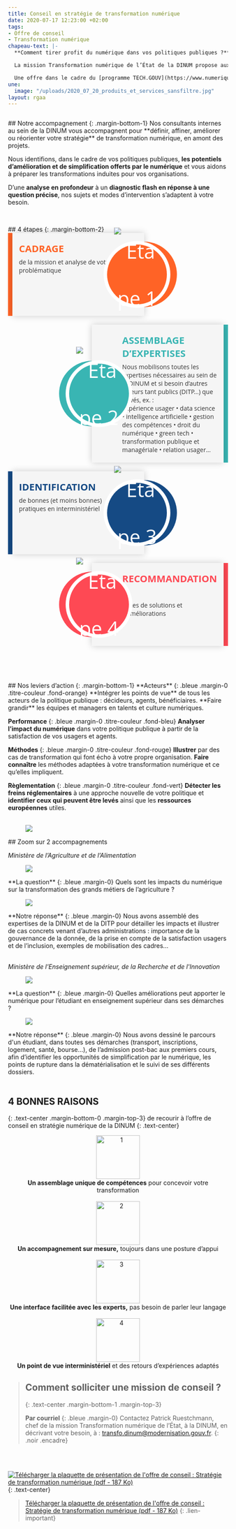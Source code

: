 ```yaml
---
title: Conseil en stratégie de transformation numérique
date: 2020-07-17 12:23:00 +02:00
tags:
- Offre de conseil
- Transformation numérique
chapeau-text: |-
  **Comment tirer profit du numérique dans vos politiques publiques ?**

  La mission Transformation numérique de l’État de la DINUM propose aux cadres dirigeants de l’État une offre de conseil en stratégie numérique, adaptée à vos problématiques et votre culture métier. Nous vous aidons à tirer tout le potentiel du numérique – dans toutes ses composantes– pour transformer vos politiques publiques.

  Une offre dans le cadre du [programme TECH.GOUV](https://www.numerique.gouv.fr/publication/tech-gouv-strategie-et-feuille-de-route-2019-2021/).
une:
  image: "/uploads/2020_07_20_produits_et_services_sansfiltre.jpg"
layout: rgaa
---
```


<style>
.main-timeline{
    font-family: "Open Sans", Arial, sans-serif;
    position: relative;
}
.main-timeline:after{
    content: '';
    display: block;
    clear: both;
}
.main-timeline .timeline{
    width: 60%;
    padding: 0 0 0 10px;
    margin: 0 30px 20px 0;
    float: left;
    position: relative;
    z-index: 1;
}
.main-timeline .timeline-content{
    color: #333;
    background-color: #f5f5f5;
    min-height: 150px;
    padding: 20px 70px 20px 15px;
    box-shadow: 0 0 15px rgba(0,0,0,0.2);
    display: block;
}
.main-timeline .timeline-content:before,
.main-timeline .timeline-content:after{
    content: '';
    background: #FF6326;
    height: 100%;
    width: 15px;
    position: absolute;
    left: 0;
    top: 0;
    z-index: -1;
}
.main-timeline .timeline-content:after{
    height: 150px;
    width: 150px;
    border-radius: 50%;
    transform: translateY(-50%);
    top: 50%;
    left: auto;
    right: -75px;
}
.main-timeline .timeline-content:hover{ text-decoration: none; }
.main-timeline .timeline-icon{
    color: #fff;
    background: #FF6326;
    font-size: 45px;
    text-align: center;
    line-height: 108px;
    height: 105px;
    width: 105px;
    border-radius: 50%;
    box-shadow: 0 0 0 8px #fff;
    transform: translateY(-50%);
    position: absolute;
    top: 50%;
    right: -52px;
}
.main-timeline .timeline-icon {
    padding: 1rem;
    display: flex;
    justify-content: center;
    align-items: center;
}
.main-timeline .title{
    color: #FF6326;
    font-size: 22px;
    font-weight: 700;
    text-transform: uppercase;
    margin: 0 0 7px 0;
}
.main-timeline .description{
    font-size: 14px;
    margin: 0;
}
.main-timeline .timeline:nth-child(even){
    float: right;
    padding: 0 10px 0 0;
    margin: 0 0 20px 30px;
}
.main-timeline .timeline:nth-child(even) .timeline-content{ padding: 20px 15px 20px 70px; }
.main-timeline .timeline:nth-child(even) .timeline-content:before{
    left: auto;
    right: 0;
}
.main-timeline .timeline:nth-child(even) .timeline-content:after{
    right: auto;
    left: -75px;
}
.main-timeline .timeline:nth-child(even) .timeline-icon{
    right: auto;
    left: -52px;
}
.main-timeline .timeline:nth-child(4n+2) .timeline-content:before,
.main-timeline .timeline:nth-child(4n+2) .timeline-content:after,
.main-timeline .timeline:nth-child(4n+2) .timeline-icon{
    background: #39B5B3;
}
.main-timeline .timeline:nth-child(4n+2) .title{ color: #39B5B3; }
.main-timeline .timeline:nth-child(4n+3) .timeline-content:before,
.main-timeline .timeline:nth-child(4n+3) .timeline-content:after,
.main-timeline .timeline:nth-child(4n+3) .timeline-icon{
    background: #154A84;
}
.main-timeline .timeline:nth-child(4n+3) .title{ color: #154A84; }
.main-timeline .timeline:nth-child(4n+4) .timeline-content:before,
.main-timeline .timeline:nth-child(4n+4) .timeline-content:after,
.main-timeline .timeline:nth-child(4n+4) .timeline-icon{
    background: #FE4954;
}
.main-timeline .timeline:nth-child(4n+4) .title{ color: #FE4954; }
@media screen and (max-width:767px){
    .main-timeline .timeline,
    .main-timeline .timeline:nth-child(even){
        width: 100%;
        padding: 0 75px 0 30px;
        margin: 0 0 20px;
    }
    .main-timeline .timeline:nth-child(even){ padding: 0 30px 0 75px; }
    .main-timeline .timeline .timeline-content:after{ right: 0; }
    .main-timeline .timeline:nth-child(even) .timeline-content:after{ left: 0; }
    .main-timeline .timeline .timeline-icon{ right: 20px; }
    .main-timeline .timeline:nth-child(even) .timeline-icon{ left: 20px; }
}
@media screen and (max-width:567px){
    .main-timeline .timeline{ padding: 0 35px 0 10px; }
    .main-timeline .timeline:nth-child(even){ padding: 0 10px 0 30px; }
    .main-timeline .timeline .timeline-content{ padding: 30px 50px 30px 20px; }
    .main-timeline .timeline:nth-child(even) .timeline-content{ padding: 30px 20px 30px 50px; }
    .main-timeline .timeline .timeline-content:after{
        height: 80px;
        width: 80px;
        right: 0;
    }
    .main-timeline .timeline:nth-child(even) .timeline-content:after{ left: 0; }
    .main-timeline .timeline .timeline-icon{
        font-size: 30px;
        line-height: 50px;
        height: 50px;
        width: 50px;
        box-shadow: 0 0 0 5px #fff;
        right: 20px;
        right: 15px;
        padding: 5px;
    }
    .main-timeline .timeline:nth-child(even) .timeline-icon{
        left: 15px;
        padding: 5px;
    }
    .main-timeline .title{ font-size: 18px; }
}
.titre-couleur > strong {
    color: #fff;
    padding-right: 5px;
    padding-left: 5px;
}
.fond-orange > strong {
    background: #FF6326
}
.fond-bleu > strong {
    background: #00b9f2
}
.fond-rouge > strong {
    background: #ff3333
}
.fond-vert > strong {
    background: #36adb4
}
</style>

<figure class='image-left' style='width: 10%;'>
<img src="/uploads/Notre-accompagnement.png" alt="">
</figure>## Notre accompagnement
{: .margin-bottom-1}
Nos consultants internes au sein de la DINUM vous accompagnent pour **définir, affiner, améliorer ou réorienter votre stratégie** de transformation numérique, en amont des projets.

Nous identifions, dans le cadre de vos politiques publiques, **les potentiels d’amélioration et de simplification offerts par le numérique** et vous aidons à préparer les transformations induites pour vos organisations.

D’une **analyse en profondeur** à un **diagnostic flash en réponse à une question précise**, nos sujets et modes d’intervention s’adaptent à votre besoin.
<br>
<br>

<figure class='image-left' style='width: 10%;'>
<img src="/uploads/4-grandes-etapes.png" alt="">
</figure>## 4 étapes
{: .margin-bottom-2}
<div class="row">
<div class="col-md-12">
<div class="main-timeline">
<div class="timeline">
<div class="timeline-content">
<div class="timeline-icon">
<img src="/uploads/conseil-strategie-transformation-numerique/Etape-1-blanc-2.png" alt="Etape 1" />
</div>
<h3 class="title">Cadrage</h3>
<p class="description">de la mission et analyse de votre problématique
</p>
</div>
</div>
<div class="timeline">
<div class="timeline-content">
<div class="timeline-icon">
<img src="/uploads/conseil-strategie-transformation-numerique/Etape-2-blanc-2.png" alt="Etape 2" />
</div>
<h3 class="title">Assemblage d’expertises</h3>
<p class="description">Nous mobilisons toutes les expertises nécessaires au sein de la DINUM et si besoin d’autres acteurs tant publics (DITP...) que privés, ex. :
<br>Expérience usager • data science • intelligence artificielle • gestion des compétences • droit du numérique • green tech • transformation publique et managériale • relation usager...
</p>
</div>
</div>
<div class="timeline">
<div class="timeline-content">
<div class="timeline-icon">
<img src="/uploads/conseil-strategie-transformation-numerique/Etape-3-blanc-2.png" alt="Etape 3" />
</div>
<h3 class="title">Identification</h3>
<p class="description">de bonnes (et moins bonnes) pratiques en interministériel
</p>
</div>
</div>
<div class="timeline">
<div class="timeline-content">
<div class="timeline-icon">
<img src="/uploads/conseil-strategie-transformation-numerique/Etape-4-blanc-2.png" alt="Etape 4" />
</div>
<h3 class="title">Recommandations,</h3>
<p class="description">pistes de solutions et d’améliorations</p>
</div>
</div>
</div>
</div>
</div>
<br>
<br>

<figure class='image-left' style='width: 10%;'>
<img src="/uploads/Nos-leviers-daction.png" alt="">
</figure>## Nos leviers d’action
{: .margin-bottom-1}
**Acteurs**
{: .bleue .margin-0 .titre-couleur .fond-orange}
**Intégrer les points de vue** de tous les acteurs de la politique publique : décideurs, agents, bénéficiaires.
**Faire grandir** les équipes et managers en talents et culture numériques.

**Performance**
{: .bleue .margin-0 .titre-couleur .fond-bleu}
**Analyser l’impact du numérique** dans votre politique publique à partir de la satisfaction de vos usagers et agents.

**Méthodes**
{: .bleue .margin-0 .titre-couleur .fond-rouge}
**Illustrer** par des cas de transformation qui font écho à votre propre organisation. **Faire connaître** les méthodes adaptées à votre transformation numérique et ce qu’elles impliquent.

**Règlementation**
{: .bleue .margin-0 .titre-couleur .fond-vert}
**Détecter les freins réglementaires** à une approche nouvelle de votre politique et **identifier ceux qui peuvent être levés** ainsi que les **ressources européennes** utiles.
<br>
<br>

<figure class='image-left' style='width: 6%;'>
<img src="/uploads/picto-zoom.png"/>
</figure>## Zoom sur 2 accompagnements

*Ministère de l’Agriculture et de l’Alimentation*
<figure class='image-left' style='width: 4%;'>
<img src="/uploads/picto-problematique.png"/>
</figure>**La question**
{: .bleue .margin-0}
Quels sont les impacts du numérique sur la transformation des grands métiers de l’agriculture ?

<figure class='image-left' style='width: 4%;'>
<img src="/uploads/picto-intervention.png"/>
</figure>**Notre réponse**
{: .bleue .margin-0}
Nous avons assemblé des expertises de la DINUM et de la DITP pour détailler les impacts et illustrer de cas concrets venant d’autres administrations : importance de la gouvernance de la donnée, de la prise en compte de la satisfaction usagers et de l’inclusion, exemples de mobilisation des cadres…
<br>
<br>

*Ministère de l’Enseignement supérieur, de la Recherche et de l'Innovation*
<figure class='image-left' style='width: 4%;'>
<img src="/uploads/picto-problematique.png"/>
</figure>**La question**
{: .bleue .margin-0}
Quelles améliorations peut apporter le numérique pour l’étudiant en enseignement supérieur dans ses démarches ?

<figure class='image-left' style='width: 4%;'>
<img src="/uploads/picto-intervention.png"/>
</figure>**Notre réponse**
{: .bleue .margin-0}
Nous avons dessiné le parcours d'un étudiant, dans toutes ses démarches (transport, inscriptions, logement, santé, bourse…), de l’admission post-bac aux premiers cours, afin d’identifier les opportunités de simplification par le numérique, les points de rupture dans la dématérialisation et le suivi de ses différents dossiers.
<br>
<br>

## 4 BONNES RAISONS
{: .text-center .margin-bottom-0 .margin-top-3}
de recourir à l’offre de conseil en stratégie numérique de la DINUM
{: .text-center}

<p align="center"><img src="/uploads/1-6cb735.png" width="100" align="center" alt="1"/>
<br>
<strong>Un assemblage unique de compétences</strong> pour concevoir votre transformation
<br>
<br>

<img src="/uploads/2-cb3c82.png" width="100" align="center" alt="2"/>
<br><strong>Un accompagnement sur mesure,</strong> toujours dans une posture d’appui
<br>
<br>

<img src="/uploads/3-560a28.png" width="100" align="center" alt="3"/>
<br><strong>Une interface facilitée avec les experts,</strong> pas besoin de parler leur langage
<br>
<br>

<img src="/uploads/4-8043b4.png" width="100" align="center" alt="4"/>
<br><strong>Un point de vue interministériel</strong> et des retours d’expériences adaptés
</p>

> ## Comment solliciter une mission de conseil ?
> {: .text-center .margin-bottom-1 .margin-top-3}
>
> **Par courriel**
> {: .bleue .margin-0}
> Contactez Patrick Ruestchmann, chef de la mission Transformation numérique de l’État, à la DINUM, en décrivant votre besoin, à : [transfo.dinum@modernisation.gouv.fr](mailto:transfo.dinum@modernisation.gouv.fr).
{: .noir .encadre}
<br>
<br>

[![Télécharger la plaquette de présentation de l'offre de conseil : Stratégie de transformation numérique (pdf - 187&nbsp;Ko)](/uploads/Capture-ecran-plaquette-offre-conseil-strategie-transfonum.jpg)](/uploads/Plaquette_offre-conseil-strategie-transfonum.pdf "Télécharger la plaquette de présentation de l'offre de conseil : Stratégie de transformation numérique (pdf - 187&nbsp;Ko)")
{: .text-center}
> [Télécharger la plaquette de présentation de l'offre de conseil : Stratégie de transformation numérique (pdf - 187&nbsp;Ko)](/uploads/Plaquette_offre-conseil-strategie-transfonum.pdf)
{: .lien-important}

